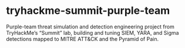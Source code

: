 # tryhackme-summit-purple-team
Purple-team threat simulation and detection engineering project from TryHackMe’s “Summit” lab, building and tuning SIEM, YARA, and Sigma detections mapped to MITRE ATT&amp;CK and the Pyramid of Pain.
